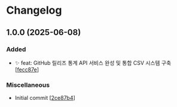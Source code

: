 # Changelog

<a name="1.0.0"></a>
## 1.0.0 (2025-06-08)

### Added

- ✨ feat: GitHub 릴리즈 통계 API 서비스 완성 및 통합 CSV 시스템 구축 [[fecc87e](https://github.com/YunSeok-Choi/YunSeok-Choi-Solvr-Q7/commit/fecc87e9bfd5dc182a843deb0d083e3b54e96ac4)]

### Miscellaneous

-  Initial commit [[2ce87b4](https://github.com/YunSeok-Choi/YunSeok-Choi-Solvr-Q7/commit/2ce87b4df55f31a4f1fc3f6ec7268840a12ad1f2)]


